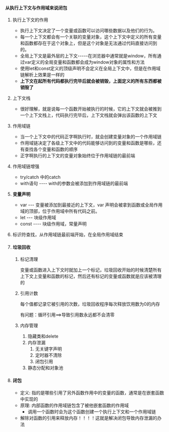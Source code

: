 #### 从执行上下文与作用域来说闭包

1. 执行上下文的作用
   - 执行上下文决定了一个变量或函数可以访问哪些数据以及他们的行为。
   - 每一个上下文都会有一个关联的变量对象，这个上下文中定义的所有变量和函数都存在于这个对象上，但是这个对象是无法通过代码直接访问到的。
   - 全局上下文是最外层的上下文-----在浏览器中通常就是window，所有通过var定义的全局变量和函数都会成为window对象的属性和方法
   - 使用let和const定义的顶级声明不会定义在全局上下文中，但是在作用域链解析上效果是一样的
   - **上下文在起所有代码都执行完毕后就会被销毁，上面定义的所有东西都被销毁了**

2. 上下文栈

   - 很好理解，就是说每一个函数开始被执行的时候，它的上下文就会被推到一个上下文栈上，代码执行完毕后，上下文栈就会弹出该函数的上下文

3. 作用域链

   - 当一个上下文中的代码正字啊执行时，就会创建变量对象的一个作用域链
   - 作用域链决定了各级上下文中的代码能够访问到的变量和函数是哪些，还有查找各个变量和函数的顺序
   - 正字啊执行的上下文的变量对象始终位于作用域链的最前端

4. 作用域链增强

   - try/catch 中的catch
   - with语句 ---- with的参数会被添加到作用域链的最前端

5. **变量声明**

   - var --- 变量被添加到最接近的上下文，var 声明会被拿到函数或全局作用域的顶部，位于作用域中所有代码之前。
   - let --- 块级作用域
   - const ---- 块级作用域，常量声明

6. 标识符查找，从作用域链最前端开始，在全局作用域结束

7. #### 垃圾回收

   1. 标记清理 

       变量或函数进入上下文时就加上一个标记，垃圾回收开始的时候清楚所有上下文上变量和函数的标记，然后还有标记的变量或函数就是应该被清理的

   2. 引用计数

      每个值都记录它被引用的次数，垃圾回收程序每次释放饮用数为0的内存

      有问题：循环引用==>导致引用数永远都不会清零

   3. 内存管理

      1. 隐藏类和delete
      2. 内存泄漏
         1. 无关键字声明
         2. 定时器不清除
         3. 闭包引用
      3. 静态分配和对象池

8. #### 闭包

   - 定义: 指的是哪些引用了另外函数作用中的变量的函数，通常是在嵌套函数中实现的
   - 原理: 内部函数的作用域链包含了被他嵌套函数的作用域
     - 调用一个函数时会为这个函数创建一个执行上下文和一个作用域链
   - 解除对函数的引用来释放内存！！！！这就是解决闭包导致内存泄漏的办法